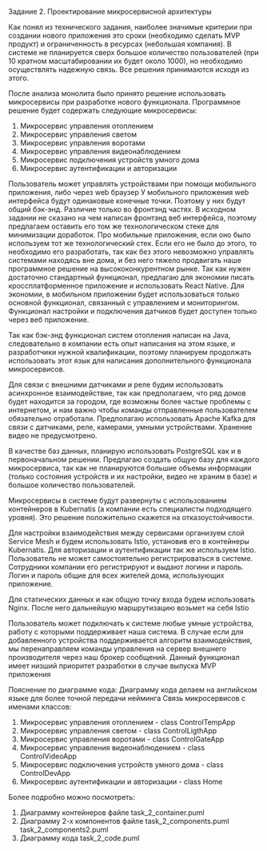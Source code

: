 Задание 2. Проектирование микросервисной архитектуры

Как понял из технического задания, наиболее значимые критерии при создании нового приложения это сроки (необходимо сделать MVP продукт) и ограниченность в ресурсах (небольшая компания). В системе не планируется сверх большое количество пользователей (при 10 кратном масштабировании их будет около 1000), но необходимо осуществлять надежную связь. Все решения принимаются исходя из этого.

После анализа монолита было принято решение использовать микросервисы при разработке нового функционала.
Программное решение будет содержать следующие микросервисы:
1. Микросервис управления отоплением
2. Микросервис управления светом
3. Микросервис управления воротами
4. Микросервис управления видеонаблюдением
5. Микросервис подключения устройств умного дома
6. Микросервис аутентификации и авторизации


Пользователь может управлять устройствами при помощи мобильного приложения, либо через web браузер
У мобильного приложения web интерфейса будут одинаковые конечные точки. Поэтому у них будут общий бэк-энд. Различие только во фронтэнд частях. В исходном задании не сказано на чем написан фронтэнд веб интерфейса, поэтому предлагаем оставить его том же технологическом стеке для минимизации доработок.
Про мобильные приложения, если оно было используем тот же технологический стек. Если его не было до этого, то необходимо его разработать, так как без этого невозможно управлять системами находясь вне дома, и без него тяжело продвигать наше программное решение на высококонкурентном рынке. Так как нужен достаточно стандартный функционал, предлагаю для экономии писать кроссплатформенное приложение и использовать React Native. Для экономии, в мобильном приложении будет использоваться только основной функционал, связанный с управлением и мониторингом. Функционал настройки и подключения датчиков будет доступен только через веб приложение.

Так как бэк-энд функционал систем отопления написан на Java, следовательно в компании есть опыт написания на этом языке, и разработчики нужной квалификации, поэтому планируем продолжать использовать этот язык для написания дополнительного функционала микросервисов. 

Для связи с внешними датчиками и реле будим использовать асинхронное взаимодействие, так как предполагаем, что ряд домов будет находится за городом, где возможны более частые проблемы с интернетом, и нам важно чтобы команды отправленные пользователем обязательно отработали. Предполагаю использовать Apache Kafka для связи с датчиками, реле, камерами, умными устройствами. Хранение видео не предусмотрено.

В качестве баз данных, планирую использовать PostgreSQL как и в первоначальном решении.
Предлагаю создать общую базу для каждого микросервиса, так как не планируются большие объемы информации (только состояния устройств и их настройки, видео не храним в базе) и большое количество пользователей. 

Микросервисы в системе будут развернуты с использованием контейнеров в Kubernatis (а компании есть специалисты подходящего уровня). Это решение положительно скажется на отказоустойчивости.

Для настройки взаимодействия между сервисами организуем слой Service Mesh и будем использовать Istio, установив его в контейнеры Kubernatis. Для авторизации и аутентификации так же используем Istio. Пользователь не может самостоятельно регистрироваться в системе. Сотрудники компании его регистрируют и выдают логини и пароль. Логин и пароль общие для всех жителей дома, использующих приложение.

Для статических данных и как общую точку входа будем использовать Nginx. После него дальнейшую маршрутизацию возьмет на себя Istio 

Пользователь может подключать к системе любые умные устройства, работу с которыми поддерживает наша система. В случае если для добавленного устройства поддерживается алгоритм взаимодействия, мы перенаправляем команды управления на сервер внешнего производителя через наш брокер сообщений. Данный функционал имеет низший приоритет разработки в случае выпуска MVP приложения

Пояснение по диаграмме кода:
Диаграмму кода делаем на английском языке для более точной передачи нейминга
Связь микросервисов с именами классов:
1. Микросервис управления отоплением - class ControlTempApp
2. Микросервис управления светом - class ControlLigthApp
3. Микросервис управления воротами - class ControlGateApp
4. Микросервис управления видеонаблюдением - class ControlVideoApp
5. Микросервис подключения устройств умного дома - class ControlDevApp
6. Микросервис аутентификации и авторизации - class Home

Более подробно можно посмотреть:
 1. Диаграмму контейнеров файле task_2_container.puml
 2. Диаграмму 2-х компонентов файле task_2_components.puml task_2_components2.puml 
 3. Диаграмму кода task_2_code.puml
